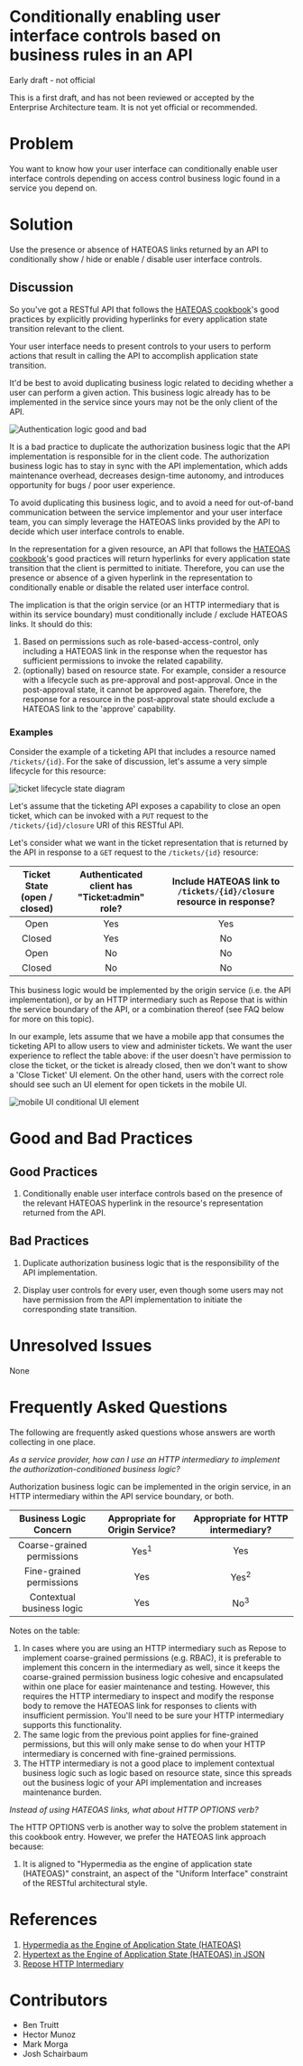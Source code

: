 # Conditionally enabling user interface controls based on business rules in an API

Early draft - not official

This is a first draft, and has not been reviewed or accepted by the Enterprise Architecture team. It is not yet official or recommended.

# Problem

You want to know how your user interface can conditionally enable user interface controls depending on access control business logic found in a service you depend on.

# Solution

Use the presence or absence of HATEOAS links returned by an API to conditionally show / hide or enable / disable user interface controls.

## Discussion

So you've got a RESTful API that follows the [HATEOAS cookbook](how-to-implement-hateoas.md)'s good practices by explicitly providing hyperlinks for every application state transition relevant to the client.

Your user interface needs to present controls to your users to perform actions that result in calling the API to accomplish application state transition.

It'd be best to avoid duplicating business logic related to deciding whether a user can perform a given action.  This business logic already has to be implemented in the service since yours may not be the only client of the API.

![Authentication logic good and bad](../img/cookbook/conditionally-enabling-user-interface-controls-based-on-business-rules-in-an-api/authorization-logic.png)

It is a bad practice to duplicate the authorization business logic that the API implementation is responsible for in the client code. The authorization business logic has to stay in sync with the API implementation, which adds maintenance overhead, decreases design-time autonomy, and introduces opportunity for bugs / poor user experience.

To avoid duplicating this business logic, and to avoid a need for out-of-band communication between the service implementor and your user interface team, you can simply leverage the HATEOAS links provided by the API to decide which user interface controls to enable.

In the representation for a given resource, an API that follows the [HATEOAS cookbook](how-to-implement-hateoas.md)'s good practices will return hyperlinks for every application state transition that the client is permitted to initiate.  Therefore, you can use the presence or absence of a given hyperlink in the representation to conditionally enable or disable the related user interface control.

The implication is that the origin service (or an HTTP intermediary that is within its service boundary) must conditionally include / exclude HATEOAS links.  It should do this:

1. Based on permissions such as role-based-access-control, only including a HATEOAS link in the response when the requestor has sufficient permissions to invoke the related capability.
2. (optionally) based on resource state. For example, consider a resource with a lifecycle such as pre-approval and post-approval. Once in the post-approval state, it cannot be approved again. Therefore, the response for a resource in the post-approval state should exclude a HATEOAS link to the 'approve' capability.

### Examples

Consider the example of a ticketing API that includes a resource named `/tickets/{id}`. For the sake of discussion, let's assume a very simple lifecycle for this resource:

![ticket lifecycle state diagram](../img/cookbook/conditionally-enabling-user-interface-controls-based-on-business-rules-in-an-api/state-diagram.png)

Let's assume that the ticketing API exposes a capability to close an open ticket, which can be invoked with a `PUT` request to the `/tickets/{id}/closure` URI of this RESTful API.

Let's consider what we want in the ticket representation that is returned by the API in response to a `GET` request to the `/tickets/{id}` resource:

| Ticket State (open / closed) | Authenticated client has "Ticket:admin" role? | Include HATEOAS link to `/tickets/{id}/closure` resource in response?|
|:------:|:---:|:---:|
| Open   | Yes | Yes |
| Closed | Yes | No  |
| Open   | No  | No  |
| Closed | No  | No  |

This business logic would be implemented by the origin service (i.e. the API implementation), or by an HTTP intermediary such as Repose that is within the service boundary of the API, or a combination thereof (see FAQ below for more on this topic).

In our example, lets assume that we have a mobile app that consumes the ticketing API to allow users to view and administer tickets. We want the user experience to reflect the table above: if the user doesn't have permission to close the ticket, or the ticket is already closed, then we don't want to show a 'Close Ticket' UI element. On the other hand, users with the correct role should see such an UI element for open tickets in the mobile UI.

![mobile UI conditional UI element](../img/cookbook/conditionally-enabling-user-interface-controls-based-on-business-rules-in-an-api/mobile-ui.png)

# Good and Bad Practices

## Good Practices

1.  Conditionally enable user interface controls based on the presence of the relevant HATEOAS hyperlink in the resource's representation returned from the API.

## Bad Practices

1.  Duplicate authorization business logic that is the responsibility of the API implementation.

2.  Display user controls for every user, even though some users may not have permission from the API implementation to initiate the corresponding state transition.

# Unresolved Issues

None

# Frequently Asked Questions

The following are frequently asked questions whose answers are worth collecting in one place.

*As a service provider, how can I use an HTTP intermediary to implement the authorization-conditioned business logic?*

Authorization business logic can be implemented in the origin service, in an HTTP intermediary within the API service boundary, or both.


| Business Logic Concern | Appropriate for Origin Service? | Appropriate for HTTP intermediary?|
|:--------------------------:|:---:|:---:|
| Coarse-grained permissions | Yes<sup>1</sup> | Yes |
| Fine-grained permissions   | Yes | Yes<sup>2</sup>  |
| Contextual business logic  | Yes  | No<sup>3</sup>  |

Notes on the table:

1. In cases where you are using an HTTP intermediary such as Repose to implement coarse-grained permissions (e.g. RBAC), it is preferable to implement this concern in the intermediary as well, since it keeps the coarse-grained permission business logic cohesive and encapsulated within one place for easier maintenance and testing. However, this requires the HTTP intermediary to inspect and modify the response body to remove the HATEOAS link for responses to clients with insufficient permission. You'll need to be sure your HTTP intermediary supports this functionality.
2. The same logic from the previous point applies for fine-grained permissions, but this will only make sense to do when your HTTP intermediary is concerned with fine-grained permissions.
3. The HTTP intermediary is not a good place to implement contextual business logic such as logic based on resource state, since this spreads out the business logic of your API implementation and increases maintenance burden.

*Instead of using HATEOAS links, what about HTTP OPTIONS verb?*

The HTTP OPTIONS verb is another way to solve the problem statement in this cookbook entry. However, we prefer the HATEOAS link approach because:

1. It is aligned to "Hypermedia as the engine of application state (HATEOAS)" constraint, an aspect of the "Uniform Interface" constraint of the RESTful architectural style.

# References

1. [Hypermedia as the Engine of Application State (HATEOAS)](how-to-implement-hateoas.md)
2. [Hypertext as the Engine of Application State (HATEOAS) in JSON](../representation-design/json-hateoas-links.md)
3. [Repose HTTP Intermediary](http://www.openrepose.org/)

# Contributors

- Ben Truitt
- Hector Munoz
- Mark Morga
- Josh Schairbaum
